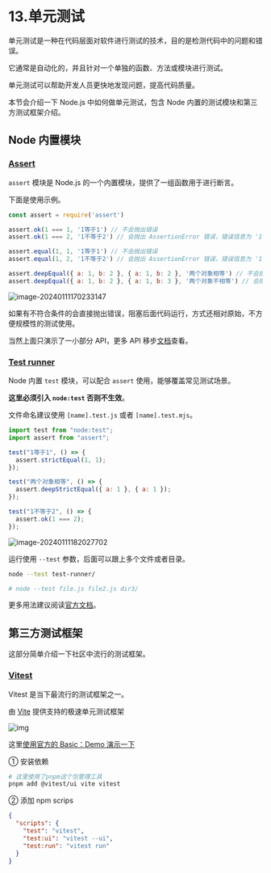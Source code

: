 # 13.单元测试

单元测试是一种在代码层面对软件进行测试的技术，目的是检测代码中的问题和错误。

它通常是自动化的，并且针对一个单独的函数、方法或模块进行测试。

单元测试可以帮助开发人员更快地发现问题，提高代码质量。

本节会介绍一下 Node.js 中如何做单元测试，包含 Node 内置的测试模块和第三方测试框架介绍。

## Node 内置模块

###  [Assert](https://link.juejin.cn/?target=https%3A%2F%2Fnodejs.org%2Fdocs%2Flatest-v18.x%2Fapi%2Fassert.html%23assert)

`assert` 模块是 Node.js 的一个内置模块，提供了一组函数用于进行断言。

下面是使用示例。

```js
const assert = require('assert')

assert.ok(1 === 1, '1等于1') // 不会抛出错误
assert.ok(1 === 2, '1不等于2') // 会抛出 AssertionError 错误，错误信息为 '1不等于2'

assert.equal(1, 1, '1等于1') // 不会抛出错误
assert.equal(1, 2, '1不等于2') // 会抛出 AssertionError 错误，错误信息为 '1不等于2'

assert.deepEqual({ a: 1, b: 2 }, { a: 1, b: 2 }, '两个对象相等') // 不会抛出错误
assert.deepEqual({ a: 1, b: 2 }, { a: 1, b: 3 }, '两个对象不相等') // 会抛出 AssertionError 错误，错误信息为 '两个对象不相等'
```

![image-20240111170233147](https://s2.loli.net/2024/01/11/jTG7m41cFOtqrK2.png)

如果有不符合条件的会直接抛出错误，阻塞后面代码运行，方式还相对原始，不方便规模性的测试使用。

当然上面只演示了一小部分 API，更多 API 移步[文档](https://link.juejin.cn/?target=https%3A%2F%2Fnodejs.org%2Fdocs%2Flatest-v18.x%2Fapi%2Fassert.html%23assert)查看。

### [Test runner](https://link.juejin.cn/?target=https%3A%2F%2Fnodejs.org%2Fdocs%2Flatest-v18.x%2Fapi%2Ftest.html)

Node 内置 `test` 模块，可以配合 `assert` 使用，能够覆盖常见测试场景。

**这里必须引入 `node:test` 否则不生效**。

文件命名建议使用 `[name].test.js` 或者 `[name].test.mjs`。

```js
import test from "node:test";
import assert from "assert";

test("1等于1", () => {
  assert.strictEqual(1, 1);
});

test("两个对象相等", () => {
  assert.deepStrictEqual({ a: 1 }, { a: 1 });
});

test("1不等于2", () => {
  assert.ok(1 === 2);
});
```

![image-20240111182027702](https://s2.loli.net/2024/01/11/pL7Ci6glJNGPnK8.png)

运行使用 `--test` 参数，后面可以跟上多个文件或者目录。

```sh
node --test test-runner/

# node --test file.js file2.js dir3/
```

更多用法建议阅读[官方文档](https://link.juejin.cn/?target=https%3A%2F%2Fnodejs.org%2Fdocs%2Flatest-v18.x%2Fapi%2Ftest.html%23test-runner)。

## 第三方测试框架

这部分简单介绍一下社区中流行的测试框架。

### [Vitest](https://link.juejin.cn/?target=https%3A%2F%2Fcn.vitest.dev%2F)

Vitest 是当下最流行的测试框架之一。

由 [Vite](https://link.juejin.cn/?target=https%3A%2F%2Fcn.vitejs.dev%2F) 提供支持的极速单元测试框架

![img](https://s2.loli.net/2024/01/11/zUHGomryiS617kl.webp)

这里[使用官方的 Basic：Demo 演示一下](https://link.juejin.cn/?target=https%3A%2F%2Fcn.vitest.dev%2Fguide%2F%23%E7%A4%BA%E4%BE%8B)

① 安装依赖

```sh
# 这里使用了pnpm这个包管理工具
pnpm add @vitest/ui vite vitest
```

② 添加 npm scrips

```json
{
  "scripts": {
    "test": "vitest",
    "test:ui": "vitest --ui",
    "test:run": "vitest run"
  }
}
```

